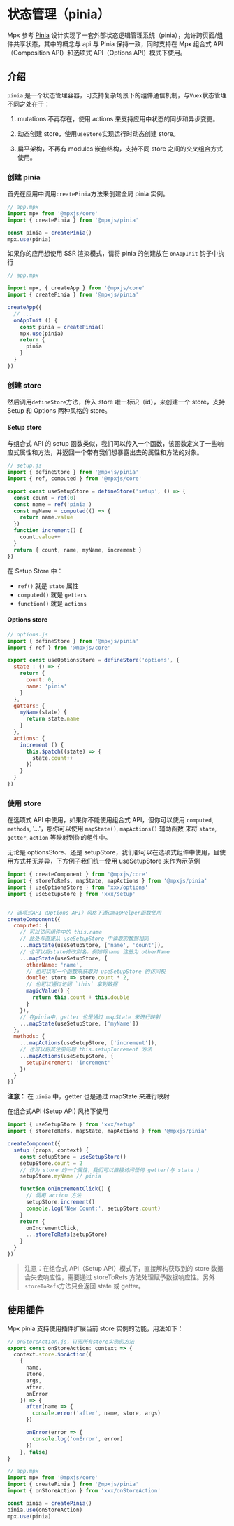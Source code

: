 # 状态管理（pinia）

Mpx 参考 [Pinia](https://pinia.vuejs.org/) 设计实现了一套外部状态逻辑管理系统（pinia），允许跨页面/组件共享状态，其中的概念与 api 与 Pinia 保持一致，同时支持在 Mpx 组合式 API（Composition API）和选项式 API（Options API）模式下使用。

## 介绍

`pinia` 是一个状态管理容器，可支持复杂场景下的组件通信机制，与`Vuex`状态管理不同之处在于：

1. mutations 不再存在，使用 actions 来支持应用中状态的同步和异步变更。

2. 动态创建 store，使用`useStore`实现运行时动态创建 store。

3. 扁平架构，不再有 modules 嵌套结构，支持不同 store 之间的交叉组合方式使用。

### 创建 pinia

首先在应用中调用`createPinia`方法来创建全局 pinia 实例。

``` js
// app.mpx
import mpx from '@mpxjs/core'
import { createPinia } from '@mpxjs/pinia'

const pinia = createPinia()
mpx.use(pinia)
```

如果你的应用想使用 SSR 渲染模式，请将 pinia 的创建放在 `onAppInit` 钩子中执行
```js
// app.mpx

import mpx, { createApp } from '@mpxjs/core'
import { createPinia } from '@mpxjs/pinia'

createApp({
  // ...
  onAppInit () {
    const pinia = createPinia()
    mpx.use(pinia)
    return {
      pinia
    }
  }
})
```

### 创建 store

然后调用`defineStore`方法，传入 store 唯一标识（id），来创建一个 store，支持 Setup 和 Options 两种风格的 store。

#### Setup store
与组合式 API 的 setup 函数类似，我们可以传入一个函数，该函数定义了一些响应式属性和方法，并返回一个带有我们想暴露出去的属性和方法的对象。

``` js
// setup.js
import { defineStore } from '@mpxjs/pinia'
import { ref, computed } from '@mpxjs/core'

export const useSetupStore = defineStore('setup', () => {
  const count = ref(0)
  const name = ref('pinia')
  const myName = computed(() => {
    return name.value
  })
  function increment() {
    count.value++
  }
  return { count, name, myName, increment }
})
```

在 Setup Store 中：
* `ref()` 就是 `state` 属性
* `computed()` 就是 `getters`
* `function()` 就是 `actions`

#### Options store

```js
// options.js
import { defineStore } from '@mpxjs/pinia'
import { ref } from '@mpxjs/core'

export const useOptionsStore = defineStore('options', {
  state : () => {
    return {
      count: 0,
      name: 'pinia'
    }
  },
  getters: {
    myName(state) {
      return state.name
    }
  },
  actions: {
    increment () {
      this.$patch((state) => {
        state.count++
      })
    }
  }
})
```
### 使用 store

在选项式 API 中使用，如果你不能使用组合式 API，但你可以使用 `computed`, `methods`, '...'，那你可以使用 `mapState()`, `mapActions()` 辅助函数
来将 `state`, `getter`, `action` 等映射到你的组件中。

无论是 optionsStore、还是 setupStore，我们都可以在选项式组件中使用，且使用方式并无差异，下方例子我们统一使用 useSetupStore 来作为示范例

```js
import { createComponent } from '@mpxjs/core'
import { storeToRefs, mapState, mapActions } from '@mpxjs/pinia'
import { useOptionsStore } from 'xxx/options'
import { useSetupStore } from 'xxx/setup'


// 选项式API（Options API）风格下通过mapHelper函数使用
createComponent({
  computed: {
    // 可以访问组件中的 this.name
    // 此处与直接从 useSetupStore 中读取的数据相同
    ...mapState(useSetupStore, ['name', 'count']),
    // 也可以将state修改别名，例如将name 注册为 otherName
    ...mapState(useSetupStore, {
      otherName: 'name',
      // 也可以写一个函数来获取对 useSetupStore 的访问权
      double: store => store.count * 2,
      // 也可以通过访问 `this` 拿到数据
      magicValue() {
        return this.count + this.double
      }
    }),
    // 在pinia中，getter 也是通过 mapState 来进行映射
    ...mapState(useSetupStore, ['myName'])
  },
  methods: {
    ...mapActions(useSetupStore, ['increment']),
    // 也可以将其注册问题 this.setupIncrement 方法
    ...mapActions(useSetupStore, {
      setupIncrement: 'increment'
    })
  }
})
```
**注意：** 在 `pinia` 中，getter 也是通过 mapState 来进行映射

在组合式API (Setup API) 风格下使用
```js
import { useSetupStore } from 'xxx/setup'
import { storeToRefs, mapState, mapActions } from '@mpxjs/pinia'

createComponent({
  setup (props, context) {
    const setupStore = useSetupStore()
    setupStore.count = 2
    // 作为 store 的一个属性，我们可以直接访问任何 getter(与 state )
    setupStore.myName // pinia

    function onIncrementClick() {
      // 调用 action 方法
      setupStore.increment()
      console.log('New Count:', setupStore.count)
    }
    return {
      onIncrementClick,
      ...storeToRefs(setupStore)
    }
  }
})
```
> 注意：在组合式 API（Setup API）模式下，直接解构获取到的 store 数据会失去响应性，需要通过 storeToRefs 方法处理赋予数据响应性。另外`storeToRefs`方法只会返回 state 或 getter。

## 使用插件

Mpx pinia 支持使用插件扩展当前 store 实例的功能，用法如下：

``` js
// onStoreAction.js，订阅所有store实例的方法
export const onStoreAction: context => {
  context.store.$onAction((
    {
      name,
      store,
      args,
      after,
      onError
    }) => {
      after(name => {
        console.error('after', name, store, args)
      })

      onError(error => {
        console.log('onError', error)
      })
    }, false)
}

// app.mpx
import mpx from '@mpxjs/core'
import { createPinia } from '@mpxjs/pinia'
import { onStoreAction } from 'xxx/onStoreAction'

const pinia = createPinia()
pinia.use(onStoreAction)
mpx.use(pinia)
```
